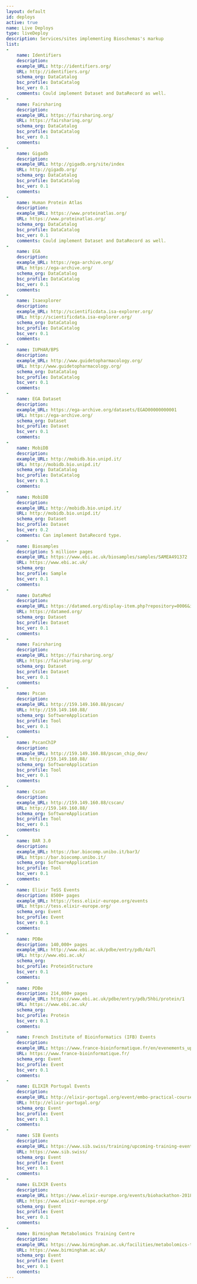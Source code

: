 ```yaml
---
layout: default
id: deploys
active: true
name: Live Deploys
type: liveDeploy
description: Services/sites implementing Bioschemas's markup
list:
-
    name: Identifiers
    description:
    example_URL: http://identifiers.org/
    URL: http://identifiers.org/
    schema_org: DataCatalog
    bsc_profile: DataCatalog
    bsc_ver: 0.1
    comments: Could implement Dataset and DataRecord as well.
-
    name: Fairsharing
    description:
    example_URL: https://fairsharing.org/
    URL: https://fairsharing.org/
    schema_org: DataCatalog
    bsc_profile: DataCatalog
    bsc_ver: 0.1
    comments:
-
    name: Gigadb
    description:
    example_URL: http://gigadb.org/site/index
    URL: http://gigadb.org/
    schema_org: DataCatalog
    bsc_profile: DataCatalog
    bsc_ver: 0.1
    comments:
-
    name: Human Protein Atlas
    description:
    example_URL: https://www.proteinatlas.org/
    URL: https://www.proteinatlas.org/
    schema_org: DataCatalog
    bsc_profile: DataCatalog
    bsc_ver: 0.1
    comments: Could implement Dataset and DataRecord as well.
-
    name: EGA
    description:
    example_URL: https://ega-archive.org/
    URL: https://ega-archive.org/
    schema_org: DataCatalog
    bsc_profile: DataCatalog
    bsc_ver: 0.1
    comments:
-
    name: Isaexplorer
    description:
    example_URL: http://scientificdata.isa-explorer.org/
    URL: http://scientificdata.isa-explorer.org/
    schema_org: DataCatalog
    bsc_profile: DataCatalog
    bsc_ver: 0.1
    comments:
-
    name: IUPHAR/BPS
    description:
    example_URL: http://www.guidetopharmacology.org/
    URL: http://www.guidetopharmacology.org/
    schema_org: DataCatalog
    bsc_profile: DataCatalog
    bsc_ver: 0.1
    comments:
-
    name: EGA Dataset
    description:
    example_URL: https://ega-archive.org/datasets/EGAD00000000001
    URL: https://ega-archive.org/
    schema_org: Dataset
    bsc_profile: Dataset
    bsc_ver: 0.1
    comments:
-
    name: MobiDB
    description:
    example_URL: http://mobidb.bio.unipd.it/
    URL: http://mobidb.bio.unipd.it/
    schema_org: DataCatalog
    bsc_profile: DataCatalog
    bsc_ver: 0.1
    comments:
-
    name: MobiDB
    description:
    example_URL: http://mobidb.bio.unipd.it/
    URL: http://mobidb.bio.unipd.it/
    schema_org: Dataset
    bsc_profile: Dataset
    bsc_ver: 0.2
    comments: Can implement DataRecord type.
-
    name: Biosamples
    description: 5 million+ pages
    example_URL: https://www.ebi.ac.uk/biosamples/samples/SAMEA491372
    URL: https://www.ebi.ac.uk/
    schema_org:
    bsc_profile: Sample
    bsc_ver: 0.1
    comments:
-
    name: DataMed
    description:
    example_URL: https://datamed.org/display-item.php?repository=0006&id=59139ef65152c62a9fc18ff7
    URL: https://datamed.org/
    schema_org: Dataset
    bsc_profile: Dataset
    bsc_ver: 0.1
    comments:
-
    name: Fairsharing
    description:
    example_URL: https://fairsharing.org/
    URL: https://fairsharing.org/
    schema_org: Dataset
    bsc_profile: Dataset
    bsc_ver: 0.1
    comments:
-
    name: Pscan
    description:
    example_URL: http://159.149.160.88/pscan/
    URL: http://159.149.160.88/
    schema_org: SoftwareApplication
    bsc_profile: Tool
    bsc_ver: 0.1
    comments:
-
    name: PscanChIP
    description:
    example_URL: http://159.149.160.88/pscan_chip_dev/
    URL: http://159.149.160.88/
    schema_org: SoftwareApplication
    bsc_profile: Tool
    bsc_ver: 0.1
    comments:
-
    name: Cscan
    description:
    example_URL: http://159.149.160.88/cscan/
    URL: http://159.149.160.88/
    schema_org: SoftwareApplication
    bsc_profile: Tool
    bsc_ver: 0.1
    comments:
-
    name: BAR 3.0
    description:
    example_URL: https://bar.biocomp.unibo.it/bar3/
    URL: https://bar.biocomp.unibo.it/
    schema_org: SoftwareApplication
    bsc_profile: Tool
    bsc_ver: 0.1
    comments:
-
    name: Elixir TeSS Events
    description: 8500+ pages
    example_URL: https://tess.elixir-europe.org/events
    URL: https://tess.elixir-europe.org/
    schema_org: Event
    bsc_profile: Event
    bsc_ver: 0.1
    comments:    
-
    name: PDBe
    description: 140,000+ pages
    example_URL: http://www.ebi.ac.uk/pdbe/entry/pdb/4a7l
    URL: http://www.ebi.ac.uk/
    schema_org:
    bsc_profile: ProteinStructure
    bsc_ver: 0.1
    comments:
-
    name: PDBe
    description: 214,000+ pages
    example_URL: https://www.ebi.ac.uk/pdbe/entry/pdb/5hbi/protein/1
    URL: https://www.ebi.ac.uk/
    schema_org:
    bsc_profile: Protein
    bsc_ver: 0.1
    comments:    
-
    name: French Institute of Bioinformatics (IFB) Events
    description:
    example_URL: https://www.france-bioinformatique.fr/en/evenements_upcoming
    URL: https://www.france-bioinformatique.fr/
    schema_org: Event
    bsc_profile: Event
    bsc_ver: 0.1
    comments:     
-
    name: ELIXIR Portugal Events
    description:
    example_URL: http://elixir-portugal.org/event/embo-practical-course-tree-building-advanced-concepts-and-practice-phylogenetic-analysis
    URL: http://elixir-portugal.org/
    schema_org: Event
    bsc_profile: Event
    bsc_ver: 0.1
    comments:     
-
    name: SIB Events
    description:
    example_URL: https://www.sib.swiss/training/upcoming-training-events
    URL: https://www.sib.swiss/
    schema_org: Event
    bsc_profile: Event
    bsc_ver: 0.1
    comments:   
-
    name: ELIXIR Events
    description:
    example_URL: https://www.elixir-europe.org/events/biohackathon-2018-paris
    URL: https://www.elixir-europe.org/
    schema_org: Event
    bsc_profile: Event
    bsc_ver: 0.1
    comments:
-
    name: Birmingham Metabolomics Training Centre
    description:
    example_URL: https://www.birmingham.ac.uk/facilities/metabolomics-training-centre/courses/q-exactive.aspx
    URL: https://www.birmingham.ac.uk/
    schema_org: Event
    bsc_profile: Event
    bsc_ver: 0.1
    comments:
---
```

